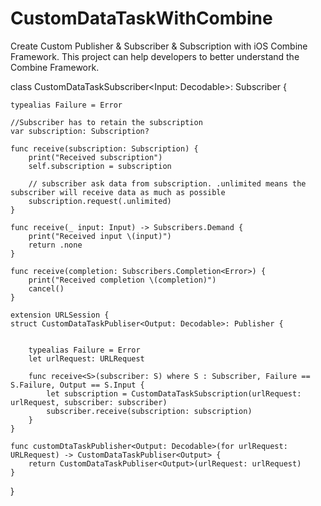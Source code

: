 # CustomDataTaskWithCombine
Create Custom Publisher &amp; Subscriber &amp; Subscription with iOS Combine Framework. This project can help developers to better understand the Combine Framework.

class CustomDataTaskSubscriber<Input: Decodable>: Subscriber {
    
    typealias Failure = Error
    
    //Subscriber has to retain the subscription
    var subscription: Subscription?
    
    func receive(subscription: Subscription) {
        print("Received subscription")
        self.subscription = subscription
        
        // subscriber ask data from subscription. .unlimited means the subscriber will receive data as much as possible
        subscription.request(.unlimited)
    }
    
    func receive(_ input: Input) -> Subscribers.Demand {
        print("Received input \(input)")
        return .none
    }
    
    func receive(completion: Subscribers.Completion<Error>) {
        print("Received completion \(completion)")
        cancel()
    }
    
    extension URLSession {
    struct CustomDataTaskPubliser<Output: Decodable>: Publisher {
        
        
        typealias Failure = Error
        let urlRequest: URLRequest

        func receive<S>(subscriber: S) where S : Subscriber, Failure == S.Failure, Output == S.Input {
            let subscription = CustomDataTaskSubscription(urlRequest: urlRequest, subscriber: subscriber)
            subscriber.receive(subscription: subscription)
        }
    }
    
    func customDtaTaskPublisher<Output: Decodable>(for urlRequest: URLRequest) -> CustomDataTaskPubliser<Output> {
        return CustomDataTaskPubliser<Output>(urlRequest: urlRequest)
    }
}
